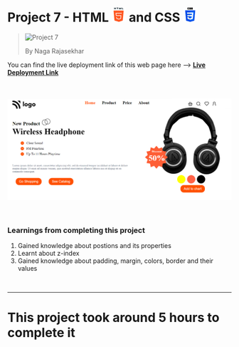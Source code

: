 # Project 7 - HTML ![HTML Logo](./HTML_logo.png) and CSS ![CSS logo](./CSS_logo.png)

> ![Project 7](https://img.shields.io/badge/Project-7-brightgreen)
>
> By Naga Rajasekhar

You can find the live deployment link of this web page here --> **[Live Deployment Link](https://headsetfirm.netlify.app/)**
<br/>
<br/>
<br/>
<br/>
![Preview](./preview_headset.png)

<br/>

### Learnings from completing this project

1. Gained knowledge about postions and its properties<br/>
2. Learnt about z-index
3. Gained knowledge about padding, margin, colors, border and their values

<br>

<hr>

# This project took around 5 hours to complete it
